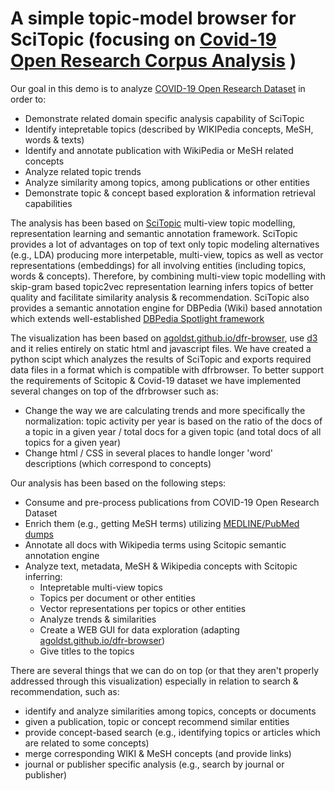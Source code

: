 # A simple topic-model browser for SciTopic (focusing on [Covid-19 Open Research Corpus Analysis](https://www.semanticscholar.org/cord19/download) )

Our goal in this demo is to analyze [COVID-19 Open Research Dataset](https://pages.semanticscholar.org/coronavirus-research) in order to:

- Demonstrate related domain specific analysis capability of SciTopic
- Identify intepretable topics (described by WIKIPedia concepts, MeSH, words & texts)
- Identify and annotate publication with WikiPedia or MeSH related concepts
- Analyze related topic trends 
- Analyze similarity among topics, among publications or other entities
- Demonstrate topic & concept based exploration & information retrieval capabilities

The analysis has been based on [SciTopic](https://github.com/atypon/MVTopicModel) multi-view topic modelling, representation learning and semantic annotation framework. SciTopic provides a lot of advantages on top of text only topic modeling alternatives (e.g., LDA) producing more interpetable, multi-view, topics as well as vector representations (embeddings) for all involving entities (including topics, words & concepts). Therefore, by combining multi-view topic modelling with skip-gram based topic2vec representation learning infers topics of better quality and facilitate similarity analysis & recommendation. SciTopic also provides a semantic annotation engine for DBPedia (Wiki) based annotation which extends well-established [DBPedia Spotlight framework](https://www.dbpedia-spotlight.org/) 


The visualization has been based on [agoldst.github.io/dfr-browser](http://agoldst.github.io/dfr-browser), use [d3](http://d3js.org) and it relies entirely on static html and javascript files. We have created a python scipt which analyzes the results of SciTopic and exports required data files in a format which is compatible with dfrbrowser. To better support the requirements of Scitopic & Covid-19 dataset we have implemented several changes on top of the dfrbrowser such as:
- Change the way we are calculating trends and more specifically the normalization: topic activity per year is based on the ratio of the docs of a topic in a given year / total docs for a given topic (and total docs of all topics for a given year)  
- Change html / CSS in several places to handle longer 'word' descriptions (which correspond to concepts)


Our analysis has been based on the following steps:

- Consume and pre-process publications from COVID-19 Open Research Dataset 
- Enrich them (e.g., getting MeSH terms) utilizing [MEDLINE/PubMed dumps](https://www.nlm.nih.gov/databases/download/pubmed_medline.html)
- Annotate all docs with Wikipedia terms using Scitopic semantic annotation engine  
- Analyze text, metadata, MeSH & Wikipedia concepts with Scitopic inferring:
    - Intepretable multi-view topics 
    - Topics per document or other entities
    - Vector representations per topics or other entities 
    - Analyze trends & similarities 
    - Create a WEB GUI for data exploration (adapting [agoldst.github.io/dfr-browser](http://agoldst.github.io/dfr-browser))
    - Give titles to the topics
    

There are several things that we can do on top (or that they aren't properly addressed through this visualization) especially in relation to search & recommendation, such as: 
- identify and analyze similarities among topics, concepts or documents
- given a publication, topic or concept recommend similar entities
- provide concept-based search (e.g., identifying topics or articles which are related to some concepts)
- merge corresponding WIKI & MeSH concepts (and provide links)
- journal or publisher specific analysis (e.g., search by journal or publisher)


